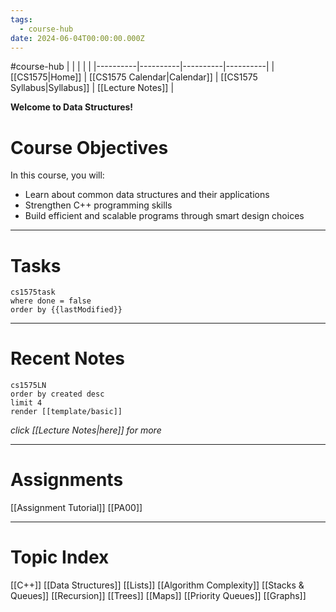 ```yaml
---
tags:
  - course-hub
date: 2024-06-04T00:00:00.000Z
---
```

 #course-hub
|  |  |  |  |
|----------|----------|----------|----------|
| [[CS1575|Home]] | [[CS1575 Calendar|Calendar]] | [[CS1575 Syllabus|Syllabus]] | [[Lecture Notes]] |

**Welcome to Data Structures!**

# Course Objectives

In this course, you will:
* Learn about common data structures and their applications
* Strengthen C++ programming skills
* Build efficient and scalable programs through smart design choices

---
# Tasks

```query
cs1575task
where done = false
order by {{lastModified}}
```

---
# Recent Notes

```query
cs1575LN
order by created desc
limit 4
render [[template/basic]]
```
_click [[Lecture Notes|here]] for more_

---
# Assignments

  [[Assignment Tutorial]]
  [[PA00]]

---
# Topic Index
  [[C++]]
  [[Data Structures]]
  [[Lists]]
  [[Algorithm Complexity]]
  [[Stacks & Queues]]
  [[Recursion]]
  [[Trees]]
  [[Maps]]
  [[Priority Queues]]
  [[Graphs]]
